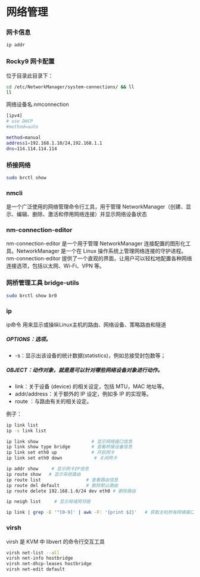 # 网络管理

### 网卡信息

```bash
ip addr
```

### Rocky9 网卡配置

位于目录此目录下：

```bash
cd /etc/NetworkManager/system-connections/ && ll
ll
```

网络设备名.nmconnection

```bash
[ipv4]
# use DHCP
#method=auto

method=manual
address1=192.168.1.10/24,192.168.1.1
dns=114.114.114.114
```

### 桥接网络

```bash
sudo brctl show
```

### nmcli

是一个广泛使用的网络管理命令行工具，用于管理 NetworkManager（创建、显示、编辑、删除、激活和停用网络连接）并显示网络设备状态


### nm-connection-editor

nm-connection-editor 是一个用于管理 NetworkManager 连接配置的图形化工具。NetworkManager 是一个在 Linux 操作系统上管理网络连接的守护进程。nm-connection-editor 提供了一个直观的界面，让用户可以轻松地配置各种网络连接选项，包括以太网、Wi-Fi、VPN 等。

### 网桥管理工具 bridge-utils

```bash
sudo brctl show br0
```

### ip

ip命令 用来显示或操纵Linux主机的路由、网络设备、策略路由和隧道

##### OPTIONS：选项。

- -s：显示出该设备的统计数据(statistics)，例如总接受封包数等；

##### OBJECT：动作对象，就是是可以针对哪些网络设备对象进行动作。

- link：关于设备 (device) 的相关设定，包括 MTU，MAC 地址等。
- addr/address：关于额外的 IP 设定，例如多 IP 的实现等。
- route ：与路由有关的相关设定。

例子：

```bash
ip link list
ip -s link list

ip link show                    # 显示网络接口信息
ip link show type bridge        # 查看桥接设备信息
ip link set eth0 up             # 开启网卡
ip link set eth0 down            # 关闭网卡

ip addr show     # 显示网卡IP信息
ip route show   # 显示系统路由
ip route list                 # 查看路由信息
ip route del default          # 删除默认路由
ip route delete 192.168.1.0/24 dev eth0 # 删除路由

ip neigh list     # 显示局域网邻居

ip link | grep -E '^[0-9]' | awk -F: '{print $2}'   # 获取主机所有网络接口
```

### virsh

virsh 是 KVM 中 libvert 的命令行交互工具

```bash
virsh net-list --all
virsh net-info hostbridge
virsh net-dhcp-leases hostbridge
virsh net-edit default
```

